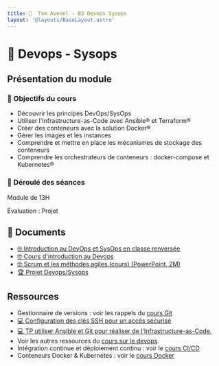 ```yaml
---
title: 󱃾  Tom Avenel - B3 Devops Sysops
layout: '@layouts/BaseLayout.astro'
---
```


# 󱃾  Devops - Sysops

## Présentation du module

### 🎯 Objectifs du cours

- Découvrir les principes DevOps/SysOps
- Utiliser l'Infrastructure-as-Code avec Ansible® et Terraform®
- Créer des conteneurs avec la solution Docker®
- Gérer les images et les instances 
- Comprendre et mettre en place les mécanismes de stockage des conteneurs
- Comprendre les orchestrateurs de conteneurs : docker-compose et Kubernetes®

### 📅 Déroulé des séances

Module de 13H

Évaluation : Projet

## 📑 Documents

- [🤓 Introduction au DevOps et SysOps en classe renversée](/epsi/b3/devops/classe-renversee)
- [🤓 Cours d'introduction au Devops](/epsi/b3/devops/cours)
- [🤓 Scrum et les méthodes agiles (cours) (PowerPoint, 2M)](/cours/scrum.pptx)
- [🏆 Projet Devops/Sysops](/epsi/b3/devops/projet)

## Ressources

- Gestionnaire de versions : voir les rappels du [cours Git](/git)
- [💻 Configuration des clés SSH pour un accès sécurisé](/devops/tp_ssh)
- [💻 TP utiliser Ansible et Git pour réaliser de l'Infrastructure-as-Code.](/git/tp-ansible)
- Voir les autres ressources du [cours sur le devops](/devops).
- Intégration continue et déploiement continu : voir le [cours CI/CD](/ci)
- Conteneurs Docker & Kubernetes : voir le [cours Docker](/docker)

